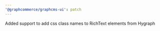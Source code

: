 ```yaml
---
'@graphcommerce/graphcms-ui': patch
---
```


Added support to add css class names to RichText elements from Hygraph
